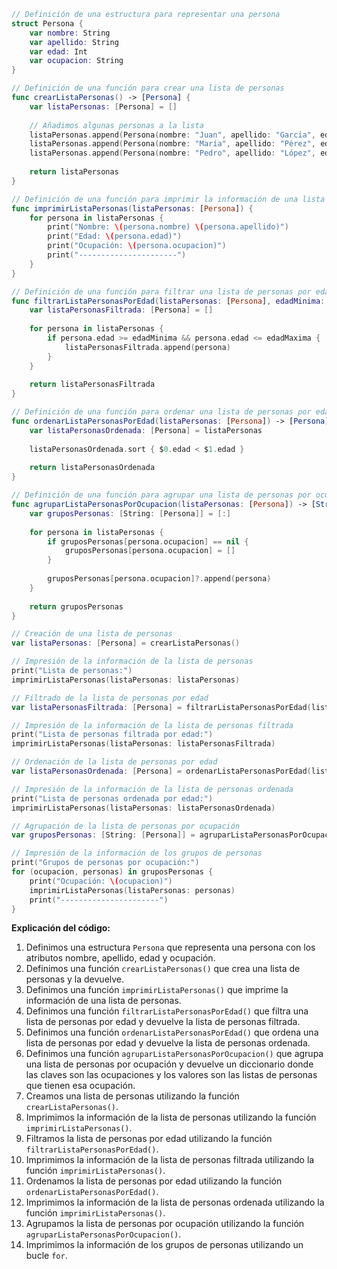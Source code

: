 ```swift
// Definición de una estructura para representar una persona
struct Persona {
    var nombre: String
    var apellido: String
    var edad: Int
    var ocupacion: String
}

// Definición de una función para crear una lista de personas
func crearListaPersonas() -> [Persona] {
    var listaPersonas: [Persona] = []
    
    // Añadimos algunas personas a la lista
    listaPersonas.append(Persona(nombre: "Juan", apellido: "García", edad: 25, ocupacion: "Ingeniero"))
    listaPersonas.append(Persona(nombre: "María", apellido: "Pérez", edad: 30, ocupacion: "Médica"))
    listaPersonas.append(Persona(nombre: "Pedro", apellido: "López", edad: 40, ocupacion: "Profesor"))
    
    return listaPersonas
}

// Definición de una función para imprimir la información de una lista de personas
func imprimirListaPersonas(listaPersonas: [Persona]) {
    for persona in listaPersonas {
        print("Nombre: \(persona.nombre) \(persona.apellido)")
        print("Edad: \(persona.edad)")
        print("Ocupación: \(persona.ocupacion)")
        print("----------------------")
    }
}

// Definición de una función para filtrar una lista de personas por edad
func filtrarListaPersonasPorEdad(listaPersonas: [Persona], edadMinima: Int, edadMaxima: Int) -> [Persona] {
    var listaPersonasFiltrada: [Persona] = []
    
    for persona in listaPersonas {
        if persona.edad >= edadMinima && persona.edad <= edadMaxima {
            listaPersonasFiltrada.append(persona)
        }
    }
    
    return listaPersonasFiltrada
}

// Definición de una función para ordenar una lista de personas por edad
func ordenarListaPersonasPorEdad(listaPersonas: [Persona]) -> [Persona] {
    var listaPersonasOrdenada: [Persona] = listaPersonas
    
    listaPersonasOrdenada.sort { $0.edad < $1.edad }
    
    return listaPersonasOrdenada
}

// Definición de una función para agrupar una lista de personas por ocupación
func agruparListaPersonasPorOcupacion(listaPersonas: [Persona]) -> [String: [Persona]] {
    var gruposPersonas: [String: [Persona]] = [:]
    
    for persona in listaPersonas {
        if gruposPersonas[persona.ocupacion] == nil {
            gruposPersonas[persona.ocupacion] = []
        }
        
        gruposPersonas[persona.ocupacion]?.append(persona)
    }
    
    return gruposPersonas
}

// Creación de una lista de personas
var listaPersonas: [Persona] = crearListaPersonas()

// Impresión de la información de la lista de personas
print("Lista de personas:")
imprimirListaPersonas(listaPersonas: listaPersonas)

// Filtrado de la lista de personas por edad
var listaPersonasFiltrada: [Persona] = filtrarListaPersonasPorEdad(listaPersonas: listaPersonas, edadMinima: 20, edadMaxima: 30)

// Impresión de la información de la lista de personas filtrada
print("Lista de personas filtrada por edad:")
imprimirListaPersonas(listaPersonas: listaPersonasFiltrada)

// Ordenación de la lista de personas por edad
var listaPersonasOrdenada: [Persona] = ordenarListaPersonasPorEdad(listaPersonas: listaPersonas)

// Impresión de la información de la lista de personas ordenada
print("Lista de personas ordenada por edad:")
imprimirListaPersonas(listaPersonas: listaPersonasOrdenada)

// Agrupación de la lista de personas por ocupación
var gruposPersonas: [String: [Persona]] = agruparListaPersonasPorOcupacion(listaPersonas: listaPersonas)

// Impresión de la información de los grupos de personas
print("Grupos de personas por ocupación:")
for (ocupacion, personas) in gruposPersonas {
    print("Ocupación: \(ocupacion)")
    imprimirListaPersonas(listaPersonas: personas)
    print("----------------------")
}
```

**Explicación del código:**

1. Definimos una estructura `Persona` que representa una persona con los atributos nombre, apellido, edad y ocupación.
2. Definimos una función `crearListaPersonas()` que crea una lista de personas y la devuelve.
3. Definimos una función `imprimirListaPersonas()` que imprime la información de una lista de personas.
4. Definimos una función `filtrarListaPersonasPorEdad()` que filtra una lista de personas por edad y devuelve la lista de personas filtrada.
5. Definimos una función `ordenarListaPersonasPorEdad()` que ordena una lista de personas por edad y devuelve la lista de personas ordenada.
6. Definimos una función `agruparListaPersonasPorOcupacion()` que agrupa una lista de personas por ocupación y devuelve un diccionario donde las claves son las ocupaciones y los valores son las listas de personas que tienen esa ocupación.
7. Creamos una lista de personas utilizando la función `crearListaPersonas()`.
8. Imprimimos la información de la lista de personas utilizando la función `imprimirListaPersonas()`.
9. Filtramos la lista de personas por edad utilizando la función `filtrarListaPersonasPorEdad()`.
10. Imprimimos la información de la lista de personas filtrada utilizando la función `imprimirListaPersonas()`.
11. Ordenamos la lista de personas por edad utilizando la función `ordenarListaPersonasPorEdad()`.
12. Imprimimos la información de la lista de personas ordenada utilizando la función `imprimirListaPersonas()`.
13. Agrupamos la lista de personas por ocupación utilizando la función `agruparListaPersonasPorOcupacion()`.
14. Imprimimos la información de los grupos de personas utilizando un bucle `for`.